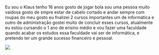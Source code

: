 Eu sou o Klaus tenho 16 anos gosto de jogar bola sou uma pessoa muito vaidosa gosto de smpre estar de cabelo cortado e andar sempre com roupas do meu gosto 
eu fnalizei 2 cursos importantes um de informática e outro de administração gostei muito de concluir esses cursos, atualmente eu estou cursando o 1 ano de
ensino médio e vou fazer uma faculdade quando acabar os estudos essa faculdade vai ser de informática, e pretendo ter um grande sucesso financeiro e pessoal.

![](https://media1.tenor.com/m/ej4BJPbW3zUAAAAC/morning-sugar.gif)
